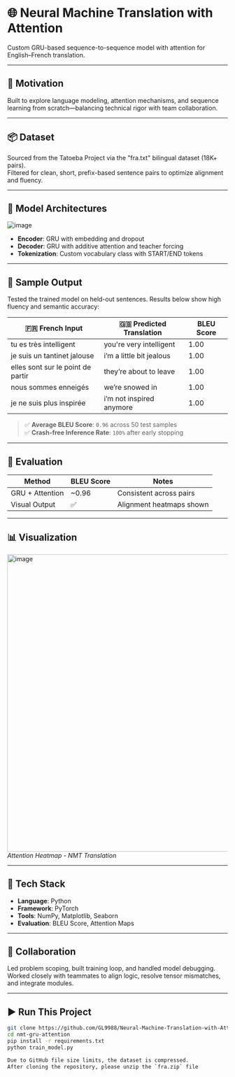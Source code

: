 # 🌐 Neural Machine Translation with Attention  
Custom GRU-based sequence-to-sequence model with attention for English–French translation.  

---

## 🚀 Motivation  
Built to explore language modeling, attention mechanisms, and sequence learning from scratch—balancing technical rigor with team collaboration.

---

## 📦 Dataset  
Sourced from the Tatoeba Project via the "fra.txt" bilingual dataset (18K+ pairs).  
Filtered for clean, short, prefix-based sentence pairs to optimize alignment and fluency.

---

## 🧠 Model Architectures  
![image](https://github.com/user-attachments/assets/a4d21c77-00ef-4e26-a697-2cb61e6e112f)
- **Encoder**: GRU with embedding and dropout  
- **Decoder**: GRU with additive attention and teacher forcing  
- **Tokenization**: Custom vocabulary class with START/END tokens  

---

## 🎯 Sample Output

Tested the trained model on held-out sentences. Results below show high fluency and semantic accuracy:

| 🇫🇷 French Input                  | 🇬🇧 Predicted Translation       | BLEU Score |
|----------------------------------|--------------------------------|------------|
| tu es très intelligent           | you're very intelligent        | 1.00       |
| je suis un tantinet jalouse     | i’m a little bit jealous       | 1.00       |
| elles sont sur le point de partir | they’re about to leave         | 1.00       |
| nous sommes enneigés            | we’re snowed in                | 1.00       |
| je ne suis plus inspirée        | i’m not inspired anymore       | 1.00       |

> ✅ **Average BLEU Score**: `0.96` across 50 test samples  
> ✅ **Crash-free Inference Rate**: `100%` after early stopping

---

## 🧪 Evaluation  
| Method              | BLEU Score | Notes                     |
|---------------------|------------|---------------------------|
| GRU + Attention     | ~0.96      | Consistent across pairs   |
| Visual Output       | ✅         | Alignment heatmaps shown  |

---

## 📊 Visualization  

<img width="680" alt="image" src="https://github.com/user-attachments/assets/41bcc2ee-8769-4fbe-bb11-5fe741f313fd" />
<br><em>Attention Heatmap - NMT Translation</em>
</p>

---

## 🧰 Tech Stack  
- **Language**: Python  
- **Framework**: PyTorch  
- **Tools**: NumPy, Matplotlib, Seaborn  
- **Evaluation**: BLEU Score, Attention Maps

---

## 🤝 Collaboration  
Led problem scoping, built training loop, and handled model debugging.  
Worked closely with teammates to align logic, resolve tensor mismatches, and integrate modules.

---

## ▶️ Run This Project  
```bash
git clone https://github.com/GL9988/Neural-Machine-Translation-with-Attention/blob/main/NLP%20Model.ipynb
cd nmt-gru-attention
pip install -r requirements.txt
python train_model.py

Due to GitHub file size limits, the dataset is compressed.  
After cloning the repository, please unzip the `fra.zip` file
